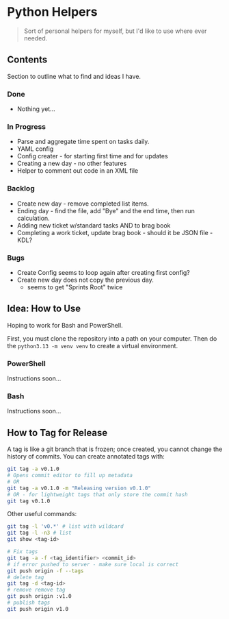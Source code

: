 # Python Helpers

> Sort of personal helpers for myself, but I'd like to use where ever needed.

## Contents

Section to outline what to find and ideas I have.

### Done

- Nothing yet...

### In Progress

- Parse and aggregate time spent on tasks daily.
- YAML config
- Config creater - for starting first time and for updates
- Creating a new day - no other features
- Helper to comment out code in an XML file

### Backlog

- Create new day - remove completed list items.
- Ending day - find the file, add "Bye" and the end time, then run calculation.
- Adding new ticket w/standard tasks AND to brag book
- Completing a work ticket, update brag book - should it be JSON file - KDL?

### Bugs

- Create Config seems to loop again after creating first config?
- Create new day does not copy the previous day.
  - seems to get "Sprints Root" twice

## Idea: How to Use

Hoping to work for Bash and PowerShell.

First, you must clone the repository into a path on your computer.
Then do the `python3.13 -m venv venv` to create a virtual environment.

### PowerShell

Instructions soon...

### Bash

Instructions soon...

## How to Tag for Release

A tag is like a git branch that is frozen;
once created, you cannot change the history of commits.
You can create annotated tags with:

```bash
git tag -a v0.1.0
# Opens commit editor to fill up metadata
# OR
git tag -a v0.1.0 -m "Releasing version v0.1.0"
# OR - for lightweight tags that only store the commit hash
git tag v0.1.0
```

Other useful commands:

```bash
git tag -l 'v0.*' # list with wildcard
git tag -l -n3 # list
git show <tag-id>

# Fix tags
git tag -a -f <tag_identifier> <commit_id>
# if error pushed to server - make sure local is correct
git push origin -f --tags
# delete tag
git tag -d <tag-id>
# remove remove tag
git push origin :v1.0
# publish tags
git push origin v1.0
```
